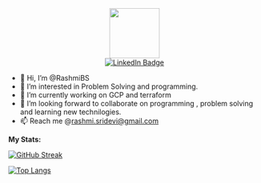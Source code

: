 
<div id="header" align="center">
  <img src="https://media.giphy.com/media/v1.Y2lkPTc5MGI3NjExZWtycDU0NWdtZGptM3hpMTN4ZDBmM2dkZ3l4ZGp1Z2RsMHR1bjltOSZlcD12MV9pbnRlcm5hbF9naWZfYnlfaWQmY3Q9cw/M9gbBd9nbDrOTu1Mqx/giphy.gif" width="100"/>
</div>

<div id="badges" align="center">
<a href="https://www.linkedin.com/in/rashmi09/">
<img src="https://img.shields.io/badge/LinkedIn-blue?logo=linkedin&logoColor=white" alt="LinkedIn Badge"/>
</a>
</div>

- 👋 Hi, I’m @RashmiBS
- 👀 I’m interested in Problem Solving and programming.
- 🌱 I’m currently working on GCP and terraform 
- 💞️ I’m looking forward to collaborate on programming , problem solving and learning new technilogies.
- 📫 Reach me @rashmi.sridevi@gmail.com

**My Stats:**

[![GitHub Streak](http://github-readme-streak-stats.herokuapp.com?user=Rashmi0986&theme=dark&background=000000)](https://git.io/streak-stats)

[![Top Langs](https://github-readme-stats.vercel.app/api/top-langs/?username=Rashmi0986&layout=compact&theme=vision-friendly-dark)](https://github.com/anuraghazra/github-readme-stats)

<!---
Rashmi0986/Rashmi0986 is a ✨ special ✨ repository because its `README.md` (this file) appears on your GitHub profile.
You can click the Preview link to take a look at your changes.
--->
